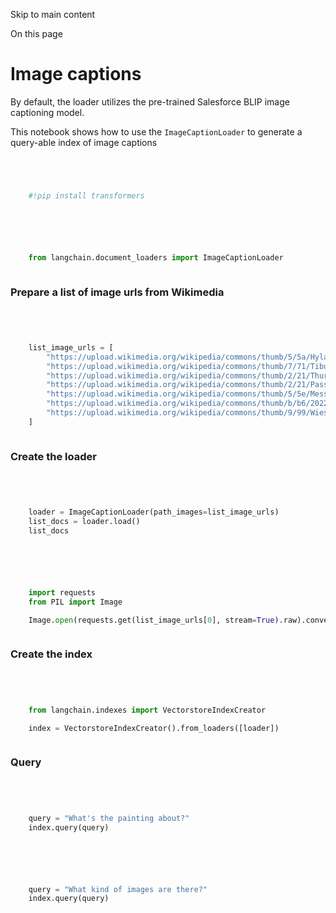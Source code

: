 

Skip to main content

On this page

# Image captions

By default, the loader utilizes the pre-trained Salesforce BLIP image captioning model.

This notebook shows how to use the `ImageCaptionLoader` to generate a query-able index of image captions

```python




    #!pip install transformers



```


```python




    from langchain.document_loaders import ImageCaptionLoader



```


### Prepare a list of image urls from Wikimedia​

```python




    list_image_urls = [
        "https://upload.wikimedia.org/wikipedia/commons/thumb/5/5a/Hyla_japonica_sep01.jpg/260px-Hyla_japonica_sep01.jpg",
        "https://upload.wikimedia.org/wikipedia/commons/thumb/7/71/Tibur%C3%B3n_azul_%28Prionace_glauca%29%2C_canal_Fayal-Pico%2C_islas_Azores%2C_Portugal%2C_2020-07-27%2C_DD_14.jpg/270px-Tibur%C3%B3n_azul_%28Prionace_glauca%29%2C_canal_Fayal-Pico%2C_islas_Azores%2C_Portugal%2C_2020-07-27%2C_DD_14.jpg",
        "https://upload.wikimedia.org/wikipedia/commons/thumb/2/21/Thure_de_Thulstrup_-_Battle_of_Shiloh.jpg/251px-Thure_de_Thulstrup_-_Battle_of_Shiloh.jpg",
        "https://upload.wikimedia.org/wikipedia/commons/thumb/2/21/Passion_fruits_-_whole_and_halved.jpg/270px-Passion_fruits_-_whole_and_halved.jpg",
        "https://upload.wikimedia.org/wikipedia/commons/thumb/5/5e/Messier83_-_Heic1403a.jpg/277px-Messier83_-_Heic1403a.jpg",
        "https://upload.wikimedia.org/wikipedia/commons/thumb/b/b6/2022-01-22_Men%27s_World_Cup_at_2021-22_St._Moritz%E2%80%93Celerina_Luge_World_Cup_and_European_Championships_by_Sandro_Halank%E2%80%93257.jpg/288px-2022-01-22_Men%27s_World_Cup_at_2021-22_St._Moritz%E2%80%93Celerina_Luge_World_Cup_and_European_Championships_by_Sandro_Halank%E2%80%93257.jpg",
        "https://upload.wikimedia.org/wikipedia/commons/thumb/9/99/Wiesen_Pippau_%28Crepis_biennis%29-20220624-RM-123950.jpg/224px-Wiesen_Pippau_%28Crepis_biennis%29-20220624-RM-123950.jpg",
    ]



```


### Create the loader​

```python




    loader = ImageCaptionLoader(path_images=list_image_urls)
    list_docs = loader.load()
    list_docs



```


```python




    import requests
    from PIL import Image

    Image.open(requests.get(list_image_urls[0], stream=True).raw).convert("RGB")



```


### Create the index​

```python




    from langchain.indexes import VectorstoreIndexCreator

    index = VectorstoreIndexCreator().from_loaders([loader])



```


### Query​

```python




    query = "What's the painting about?"
    index.query(query)



```


```python




    query = "What kind of images are there?"
    index.query(query)



```
